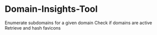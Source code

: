 # Domain-Insights-Tool

Enumerate subdomains for a given domain
Check if domains are active
Retrieve and hash favicons

